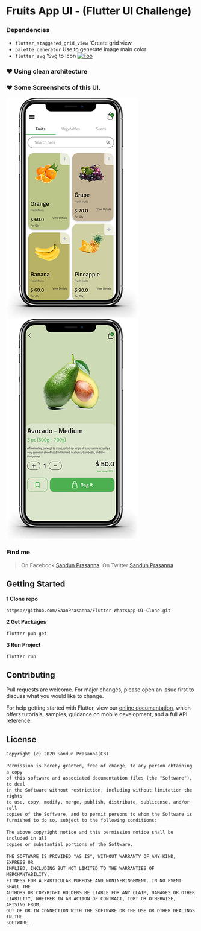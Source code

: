 # Fruits App UI - (Flutter UI Challenge)
### Dependencies
- `flutter_staggered_grid_view` 'Create grid view
- `palette_generator` Use to generate image main color
- `flutter_svg` 'Svg to Icon
<a href="http://google.com.au/" rel="some text">![Foo](http://www.google.com.au/images/nav_logo7.png)</a>
### ❤ Using clean architecture

###  ❤ Some Screenshots of this UI.	

![alt text](https://github.com/SaanPrasanna/Flutter-Fruit-App-UI/blob/main/assets/1.png?raw=true)
![alt text](https://github.com/SaanPrasanna/Flutter-Fruit-App-UI/blob/main/assets/2.png?raw=true)

### Find me
> On Facebook [Sandun Prasanna](https://www.facebook.com/R00T.G3N3S1S/).
> On Twitter [Sandun Prasanna](https://www.twitter.com/saanPrasanna)

## Getting Started
**1 Clone repo**
```
https://github.com/SaanPrasanna/Flutter-WhatsApp-UI-Clone.git
```
**2 Get Packages**
```
flutter pub get
```
**3 Run Project**
```
flutter run
```

## Contributing

Pull requests are welcome. For major changes, please open an issue first to discuss what you would like to change.

For help getting started with Flutter, view our
[online documentation](https://flutter.dev/docs), which offers tutorials,
samples, guidance on mobile development, and a full API reference.


## License
```
Copyright (c) 2020 Sandun Prasanna(C3)

Permission is hereby granted, free of charge, to any person obtaining a copy
of this software and associated documentation files (the "Software"), to deal
in the Software without restriction, including without limitation the rights
to use, copy, modify, merge, publish, distribute, sublicense, and/or sell
copies of the Software, and to permit persons to whom the Software is
furnished to do so, subject to the following conditions:

The above copyright notice and this permission notice shall be included in all
copies or substantial portions of the Software.

THE SOFTWARE IS PROVIDED "AS IS", WITHOUT WARRANTY OF ANY KIND, EXPRESS OR
IMPLIED, INCLUDING BUT NOT LIMITED TO THE WARRANTIES OF MERCHANTABILITY,
FITNESS FOR A PARTICULAR PURPOSE AND NONINFRINGEMENT. IN NO EVENT SHALL THE
AUTHORS OR COPYRIGHT HOLDERS BE LIABLE FOR ANY CLAIM, DAMAGES OR OTHER
LIABILITY, WHETHER IN AN ACTION OF CONTRACT, TORT OR OTHERWISE, ARISING FROM,
OUT OF OR IN CONNECTION WITH THE SOFTWARE OR THE USE OR OTHER DEALINGS IN THE
SOFTWARE.
```
